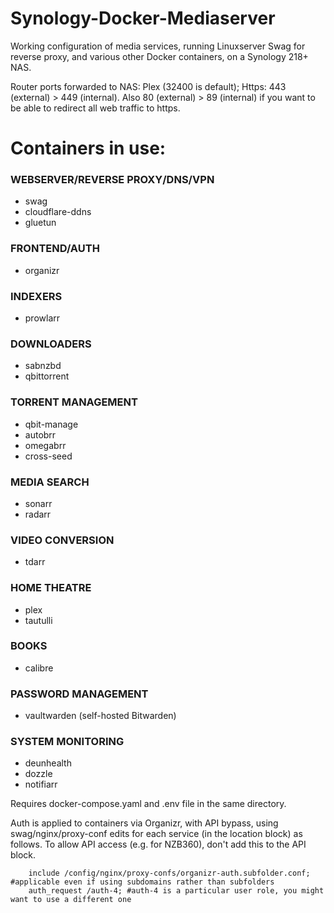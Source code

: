 # Synology-Docker-Mediaserver
Working configuration of media services, running Linuxserver Swag for reverse proxy, and various other Docker containers, on a Synology 218+ NAS.

Router ports forwarded to NAS:
Plex (32400 is default); Https: 443 (external) > 449 (internal). Also 80 (external) > 89 (internal) if you want to be able to redirect all web traffic to https.

# Containers in use:
### WEBSERVER/REVERSE PROXY/DNS/VPN
* swag
* cloudflare-ddns
* gluetun
### FRONTEND/AUTH
* organizr
### INDEXERS
* prowlarr
### DOWNLOADERS
* sabnzbd
* qbittorrent
### TORRENT MANAGEMENT
* qbit-manage
* autobrr
* omegabrr
* cross-seed
### MEDIA SEARCH
* sonarr
* radarr
### VIDEO CONVERSION
* tdarr
### HOME THEATRE
* plex
* tautulli
### BOOKS
* calibre
### PASSWORD MANAGEMENT
* vaultwarden (self-hosted Bitwarden)
### SYSTEM MONITORING
* deunhealth
* dozzle
* notifiarr

Requires docker-compose.yaml and .env file in the same directory.

Auth is applied to containers via Organizr, with API bypass, using swag/nginx/proxy-conf edits for each service (in the location block) as follows. To allow API access (e.g. for NZB360), don't add this to the API block.

        include /config/nginx/proxy-confs/organizr-auth.subfolder.conf; #applicable even if using subdomains rather than subfolders
        auth_request /auth-4; #auth-4 is a particular user role, you might want to use a different one

